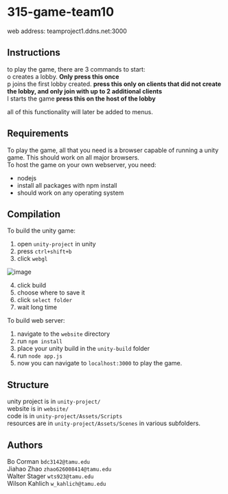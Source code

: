 # 315-game-team10

web address: teamproject1.ddns.net:3000

## Instructions

to play the game, there are 3 commands to start:  
o creates a lobby. **Only press this once**  
p joins the first lobby created. **press this only on clients that did not create the lobby, and only join with up to 2 additional clients**  
l starts the game **press this on the host of the lobby**  


all of this functionality will later be added to menus.

## Requirements

To play the game, all that you need is a browser capable of running a unity game. This should work on all major browsers.  
To host the game on your own webserver, you need:  
- nodejs
- install all packages with npm install
- should work on any operating system

## Compilation

To build the unity game:
1. open `unity-project` in unity
2. press `ctrl+shift+b`
3. click `webgl`


![image](https://puu.sh/BWBr9/4d4b2dac66.png)


4. click build
5. choose where to save it
6. click `select folder`
7. wait long time


To build web server:
1. navigate to the `website` directory
2. run `npm install`
3. place your unity build in the `unity-build` folder
4. run `node app.js`
5. now you can navigate to `localhost:3000` to play the game.

## Structure

unity project is in `unity-project/`  
website is in `website/`  
code is in `unity-project/Assets/Scripts`  
resources are in `unity-project/Assets/Scenes` in various subfolders.  


## Authors
Bo Corman `bdc3142@tamu.edu`  
Jiahao Zhao `zhao626008414@tamu.edu`  
Walter Stager `wts923@tamu.edu`  
Wilson Kahlich `w_kahlich@tamu.edu`  
